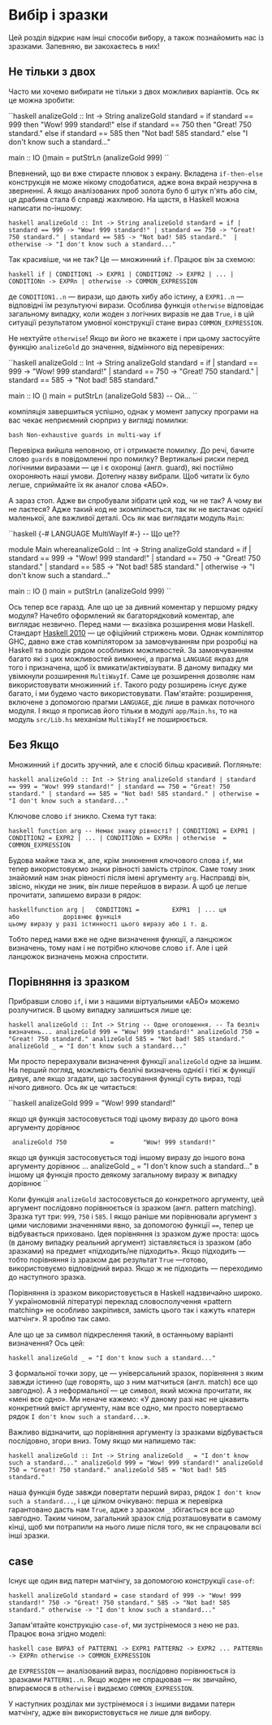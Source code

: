 # Вибір і зразки

Цей розділ відкриє нам інші способи вибору, а також познайомить нас із зразками. Запевняю, ви закохаєтесь в них!

## Не тільки з двох

Часто ми хочемо вибирати не тільки з двох можливих варіантів. Ось як це можна зробити:

``haskell
analizeGold :: Int -> String
analizeGold standard =
  if standard == 999
    then "Wow! 999 standard!"
    else if standard == 750
      then "Great! 750 standard."
      else if standard == 585
        then "Not bad! 585 standard."
        else "I don't know such a standard..."

main :: IO ()main = putStrLn (analizeGold 999)
``

Впевнений, що ви вже стираєте плювок з екрану. Вкладена `if-then-else` конструкція не може нікому сподобатися, адже вона вкрай незручна в зверненні. А якщо аналізованих проб золота було б штук п'ять або сім, ця драбина стала б справді жахливою. На щастя, в Haskell можна написати по-іншому:

``haskell
analizeGold :: Int -> String
analizeGold standard =
  if | standard == 999 -> "Wow! 999 standard!"
     | standard == 750 -> "Great! 750 standard."
     | standard == 585 -> "Not bad! 585 standard." 
     | otherwise -> "I don't know such a standard..."
``

Так красивіше, чи не так? Це &mdash; множинний `if`. Працює він за схемою:

``haskell
if | CONDITION1 -> EXPR1
   | CONDITION2 -> EXPR2
   | ...
   | CONDITIONn -> EXPRn
   | otherwise -> COMMON_EXPRESSION
``

де `CONDITION1..n` &mdash; вирази, що дають хибу або істину, а `EXPR1..n` &mdash; відповідні їм результуючі вирази. Особлива функція `otherwise` відповідає загальному випадку, коли жоден з логічних виразів не дав `True`, і в цій ситуації результатом умовної конструкції стане вираз `COMMON_EXPRESSION`.

Не нехтуйте `otherwise`! Якщо ви його не вкажете і при цьому застосуйте функцію `analizeGold` до значення, відмінного від перевірених:

``haskell
analizeGold :: Int -> String
analizeGold standard =
  if | standard == 999 -> "Wow! 999 standard!" 
     | standard == 750 -> "Great! 750 standard."
     | standard == 585 -> "Not bad! 585 standard."

main :: IO ()
main = putStrLn (analizeGold 583) -- Ой...
``

компіляція завершиться успішно, однак у момент запуску програми на вас чекає неприємний сюрприз у вигляді помилки:

``bash
Non-exhaustive guards in multi-way if
``

Перевірка вийшла неповною, от і отримаєте помилку. До речі, бачите слово `guards` в повідомленні про помилку? Вертикальні риски перед логічними виразами &mdash; це і є охоронці (англ. guard), які постійно охороняють наші умови. Дотепну назву вибрали. Щоб читати їх було легше, сприймайте їх як аналог слова &laquo;АБО&raquo;.

А зараз стоп. Адже ви спробували зібрати цей код, чи не так? А чому ви не лаєтеся? Адже такий код не зкомпілюється, так як не вистачає однієї маленької, але важливої деталі. Ось як має виглядати модуль `Main`:

``haskell
{-# LANGUAGE MultiWayIf #-} -- Що це??

module Main whereanalizeGold :: Int -> String
analizeGold standard =
  if | standard == 999 -> "Wow! 999 standard!"
     | standard == 750 -> "Great! 750 standard."
     | standard == 585 -> "Not bad! 585 standard."
     | otherwise -> "I don't know such a standard..."

main :: IO ()
main = putStrLn (analizeGold 999)
``

Ось тепер все гаразд. Але що це за дивний коментар у першому рядку модуля? Начебто оформлений як багаторядковий коментар, але виглядає незвично. Перед нами &mdash; вказівка розширення мови Haskell. Стандарт [Haskell 2010](https://www.haskell.org/onlinereport/haskell2010/) &mdash; це офіційний стрижень мови. Однак компілятор GHC, давно вже став компілятором за замовчуванням при розробці на Haskell та володіє рядом особливих можливостей. За замовчуванням багато які з цих можливостей вимкнені, а прагма `LANGUAGE` якраз для того і призначена, щоб їх вмикати/активізувати. В даному випадку ми увімкнули розширення `MultiWayIf`. Саме це розширення дозволяє нам використовувати множинний `if`. Такого роду розширень існує дуже багато, і ми будемо часто використовувати. Пам'ятайте: розширення, включене з допомогою прагми `LANGUAGE`, діє лише в рамках поточного модуля. І якщо я прописав його тільки в модулі `app/Main.hs`, то на модуль `src/Lib.hs` механізм `MultiWayIf` не поширюється.

## Без Якщо

Множинний `if` досить зручний, але є спосіб більш красивий. Погляньте:

``haskell
analizeGold :: Int -> String
analizeGold standard
  | standard == 999 = "Wow! 999 standard!"
  | standard == 750 = "Great! 750 standard."
  | standard == 585 = "Not bad! 585 standard."
  | otherwise = "I don't know such a standard..."
``

Ключове слово `if` зникло. Схема тут така:

``haskell
function arg -- Немає знаку рівності?
  | CONDITION1 = EXPR1
  | CONDITION2 = EXPR2
  | ...
  | CONDITIONn = EXPRn
  | otherwise  = COMMON_EXPRESSION
``

Будова майже така ж, але, крім зникнення ключового слова `if`, ми тепер використовуємо знаки рівності замість стрілок. Саме тому зник знайомий нам знак рівності після імені аргументу `arg`. Насправді він, звісно, нікуди не зник, він лише перейшов в вирази. А щоб це легше прочитати, запишемо вирази в рядок:

``haskellfunction arg |   CONDITION1 =         EXPR1  | ...
ця                    або            дорівнює
функція                                        цьому
                                               виразу
                          у разі
                          істинності
                          цього
                          виразу
                                                      або і т. д.
``

Тобто перед нами вже не одне визначення функції, а ланцюжок визначень, тому нам і не потрібно ключове слово `if`. Але і цей ланцюжок визначень можна спростити.

## Порівняння із зразком

Прибравши слово `if`, і ми з нашими віртуальними &laquo;АБО&raquo; можемо розлучитися. В цьому випадку залишиться лише це:

``haskell
analizeGold :: Int -> String -- Одне оголошення.
-- Та безліч визначень...
analizeGold 999 = "Wow! 999 standard!"
analizeGold 750 = "Great! 750 standard."
analizeGold 585 = "Not bad! 585 standard."
analizeGold _ = "I don't know such a standard..."
``

Ми просто перерахували визначення функції `analizeGold` одне за іншим. На перший погляд, можливість безлічі визначень однієї і тієї ж функції дивує, але якщо згадати, що застосування функції суть вираз, тоді нічого дивного. Ось як це читається:

``haskell
     analizeGold 999            =        "Wow! 999 standard!"

якщо ця функція  застосовується тоді     цьому виразу
                 до цього       вона
                 аргументу      дорівнює

     analizeGold 750            =        "Wow! 999 standard!"

якщо ця функція  застосовується тоді     іншому виразу
                 до іншого      вона
                 аргументу      дорівнює
...
          analizeGold _ =       "I don't know such a standard..."
в
іншому    ця функція   просто   деякому загальному виразу
ж випадку              дорівнює
``

Коли функція `analizeGold` застосовується до конкретного аргументу, цей аргумент послідовно порівнюється із зразком (англ. pattern matching). Зразка тут три: `999`, `750` і `585`. І якщо раніше ми порівнювали аргумент з цими числовими значеннями явно, за допомогою функції `==`, тепер це відбувається приховано. Ідея порівняння із зразком дуже проста: щось (в даному випадку реальний аргумент) зіставляється із зразком (або зразками) на предмет &laquo;підходить/не підходить&raquo;. Якщо підходить &mdash; тобто порівняння із зразком дає результат `True` &mdash;готово, використовуємо відповідний вираз. Якщо ж не підходить &mdash; переходимо до наступного зразка.

Порівняння із зразком використовується в Haskell надзвичайно широко. У україномовній літературі переклад словосполучення &laquo;pattern matching&raquo; не особливо закріпився, замість цього так і кажуть &laquo;патерн матчінг&raquo;. Я зроблю так само.

Але що це за символ підкреслення такий, в останньому варіанті визначення? Ось цей:

``haskell
analizeGold _ = "I don't know such a standard..."
``

З формальної точки зору, це &mdash; універсальний зразок, порівняння з яким завжди істинно (ще говорять, що з ним матчиться (англ. match) все що завгодно). А з неформальної &mdash; це символ, який можна прочитати, як &laquo;мені все одно&raquo;. Ми неначе кажемо: &laquo;У даному разі нас не цікавить конкретний вміст аргументу, нам все одно, ми просто повертаємо рядок `I don't know such a standard...`&raquo;.

Важливо відзначити, що порівняння аргументу із зразками відбувається послідовно, згори вниз. Тому якщо ми напишемо так:

``haskell
analizeGold :: Int -> String
analizeGold _ = "I don't know such a standard..."
analizeGold 999 = "Wow! 999 standard!"
analizeGold 750 = "Great! 750 standard."
analizeGold 585 = "Not bad! 585 standard."
``

наша функція буде завжди повертати перший вираз, рядок `I don't know such a standard...`, і це цілком очікувано: перша ж перевірка гарантовано дасть нам `True`, адже з зразком `_` збігається все що завгодно. Таким чином, загальний зразок слід розташовувати в самому кінці, щоб ми потрапили на нього лише після того, як не спрацювали всі інші зразки.

## case

Існує ще один вид патерн матчінгу, за допомогою конструкції `case-of`:

``haskell
analizeGold standard =
  case standard of
    999 -> "Wow! 999 standard!"
    750 -> "Great! 750 standard."
    585 -> "Not bad! 585 standard."
    otherwise -> "I don't know such a standard..."
``

Запам'ятайте конструкцію `case-of`, ми зустрінемося з нею не раз. Працює вона згідно моделі:

``haskell
case ВИРАЗ of
  PATTERN1 -> EXPR1
  PATTERN2 -> EXPR2
  ...
  PATTERNn -> EXPRn
  otherwise -> COMMON_EXPRESSION
``

де `EXPRESSION` &mdash; аналізований вираз, послідовно порівнюється із зразками `PATTERN1..n`. Якщо жоден не спрацював &mdash; як звичайно, впираємося в `otherwise` і видаємо `COMMON_EXPRESSION`.

У наступних розділах ми зустрінемося і з іншими видами патерн матчінгу, адже він використовується не лише для вибору.
